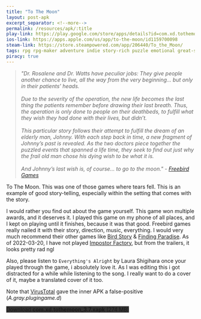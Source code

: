 ```yaml
---
title: "To The Moon"
layout: post-apk
excerpt_separator: <!--more-->
permalink: /resources/apk/:title
play-link: https://play.google.com/store/apps/details?id=com.xd.tothemoon
ios-link: https://apps.apple.com/us/app/to-the-moon/id1159700098
steam-link: https://store.steampowered.com/app/206440/To_the_Moon/
tags: rpg rpg-maker adventure indie story-rich puzzle emotional great-soundtrack
piracy: true
---
```


> _"Dr. Rosalene and Dr. Watts have peculiar jobs: They give people another chance to live, all the way from the very beginning… but only in their patients’ heads. <br><br>Due to the severity of the operation, the new life becomes the last thing the patients remember before drawing their last breath. Thus, the operation is only done to people on their deathbeds, to fulfill what they wish they had done with their lives, but didn’t. <br><br>This particular story follows their attempt to fulfill the dream of an elderly man, Johnny. With each step back in time, a new fragment of Johnny’s past is revealed. As the two doctors piece together the puzzled events that spanned a life time, they seek to find out just why the frail old man chose his dying wish to be what it is. <br><br>And Johnny’s last wish is, of course… to go to the moon." - <a href="https://freebirdgames.com/games/to-the-moon/" target="_blank">Freebird Games</a>_

To The Moon. This was one of those games where tears fell. This is an example of good story-telling, especially within the setting that comes with the story.

I would rather you find out about the game yourself. This game won multiple awards, and it deserves it. I played this game on my phone of all places, and I kept on playing until it finishes, because it was that good. Freebird games really nailed it with their story, direction, music, everything. I would very much recommend their other games like <a href="https://freebirdgames.com/games/a-bird-story/" target="_blank">Bird Story</a> & <a href="https://freebirdgames.com/games/finding-paradise/" target="_blank">Finding Paradise</a>. As of <span class="timestamp">2022-03-20</span>, I have not played <a href="https://freebirdgames.com/games/impostor-factory/" target="_blank">Impostor Factory</a>, but from the trailers, it looks pretty rad ngl

Also, please listen to `Everything's Alright` by Laura Shigihara once your played through the game, i absolutely love it. As I was editing this i got distracted for a while while listening to the song. I really want to do a cover of it, maybe a translated cover of it too.

Note that <a href="https://www.virustotal.com/gui/file/e7aa6ab03beed2029bbc1a9a3db4d8739d575aa3ecec0aa80fafa12a43b77b6b" target="_blank">VirusTotal</a> gave the inner APK a false-positive (_A.gray.plugingame.d_)

<div class="text-center">
    <a class="btn btn-dark btn-block w-100" onclick='apk("com.xd.tothemoon_3.7.xapk")' style="text-decoration: none; background-color: #333;"> Download <b>com.xd.tothemoon_3.7.xapk</b> (274 MB)</a>
</div>
